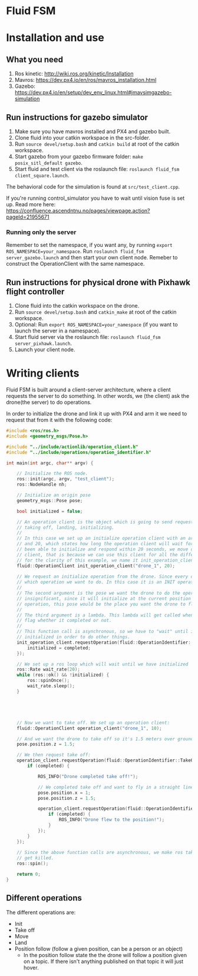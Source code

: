 # Fluid FSM


# Installation and use

## What you need

1. Ros kinetic: http://wiki.ros.org/kinetic/Installation 
2. Mavros: https://dev.px4.io/en/ros/mavros_installation.html
3. Gazebo: https://dev.px4.io/en/setup/dev_env_linux.html#jmavsimgazebo-simulation

## Run instructions for gazebo simulator

1. Make sure you have mavros installed and PX4 and gazebo built. 
2. Clone fluid into your catkin workspace in the src-folder.
3. Run `source devel/setup.bash` and `catkin build` at root of the catkin workspace.
4. Start gazebo from your gazebo firmware folder: `make posix_sitl_default gazebo`.
5. Start fluid and test client via the roslaunch file: `roslaunch fluid_fsm client_square.launch`.

The behavioral code for the simulation is found at `src/test_client.cpp`.

If you're running control_simulator you have to wait until vision fuse is set up. Read more here:
https://confluence.ascendntnu.no/pages/viewpage.action?pageId=21955671

### Running only the server

Remember to set the namespace, if you want any, by running `export ROS_NAMESPACE=your_namespace`.
Run `roslaunch fluid_fsm server_gazebo.launch` and then start your own client node. Remeber to construct
the OperationClient with the same namespace.


## Run instructions for physical drone with Pixhawk flight controller

1. Clone fluid into the catkin workspace on the drone. 
2. Run `source devel/setup.bash` and `catkin_make` at root of the catkin workspace.
3. Optional: Run `export ROS_NAMESPACE=your_namespace` (if you want to launch the server in a namespace).
4. Start fluid server via the roslaunch file: `roslaunch fluid_fsm server_pixhawk.launch`.
5. Launch your client node.



# Writing clients

Fluid FSM is built around a client-server architecture, where a client requests the server to do something. In other words, we (the client) ask the drone(the server) to do operations. 

In order to initialize the drone and link it up with PX4 and arm it we need to request that from it with the following code: 

```cpp
#include <ros/ros.h>
#include <geometry_msgs/Pose.h>

#include "../include/actionlib/operation_client.h"
#include "../include/operations/operation_identifier.h"

int main(int argc, char** argv) {

    // Initialize the ROS node.
    ros::init(argc, argv, "test_client");
    ros::NodeHandle nh;

    // Initialize an origin pose
    geometry_msgs::Pose pose;

    bool initialized = false;

    // An operation client is the object which is going to send requests to the drone to do things, like moving, 
    // taking off, landing, initializing.
    //
    // In this case we set up an initialize operation client with an argument of drone_1 (which is the rps namespace)
    // and 20, which states how long the operation client will wait for a response from the drone. If the drone hasn't
    // been able to initialize and respond within 20 seconds, we move on. Notice that the type is a generic operation
    // client, that is because we can use this client for all the different things we want our drone to do. But just 
    // for the clarity of this example, we name it init_operation_client. 
    fluid::OperationClient init_operation_client("drone_1", 20);
    
    // We request an initialize operation from the drone. Since every operation client is generic we have to specify 
    // which operation we want to do. In this case it is an INIT operation since we want the drone to initialize. 
    //
    // The second argument is the pose we want the drone to do the operation at. In the case of an init operation it's
    // insignificant, since it will initialize at the current position it is at anyways. But in the case of a move
    // operation, this pose would be the place you want the drone to fly to.
    //
    // The third argument is a lambda. This lambda will get called when the operation finished and will include a
    // flag whether it completed or not.  
    //
    // This function call is asynchronous, so we have to "wait" until it finishes because the drone has to be 
    // initialized in order to do other things.
    init_operation_client.requestOperation(fluid::OperationIdentifier::Init, pose, [&](bool completed) {
        initialized = completed;
    });

    // We set up a ros loop which will wait until we have initialized
    ros::Rate wait_rate(20);
    while (ros::ok() && !initialized) {
        ros::spinOnce();
        wait_rate.sleep();
    }





    // Now we want to take off. We set up an operation client:
    fluid::OperationClient operation_client("drone_1", 10);

    // And we want the drone to take off so it's 1.5 meters over ground:
    pose.position.z = 1.5;

    // We then request take off:
    operation_client.requestOperation(fluid::OperationIdentifier::TakeOff, pose, [&](bool completed) {
        if (completed) {

            ROS_INFO("Drone completed take off!");

            // We completed take off and want to fly in a straight line forward
            pose.position.x = 1;
            pose.position.z = 1.5;

            operation_client.requestOperation(fluid::OperationIdentifier::Move, pose, [&](bool completed) {
                if (completed) {
                    ROS_INFO("Drone flew to the position!");
                }
            });
        }
    });
  
    // Since the above function calls are asynchronous, we make ros take over the main loop so the node doesn't 
    // get killed.
    ros::spin();

    return 0;
}
```


## Different operations

The different operations are:

- Init
- Take off
- Move
- Land
- Position follow (follow a given position, can be a person or an object)
    - In the position follow state the the drone will follow a position given on a topic. If there isn't anything
      published on that topic it will just hover.
      